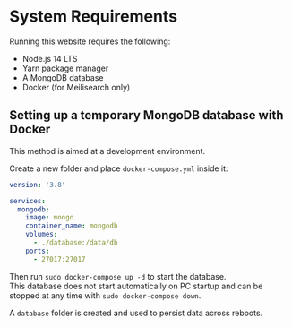 # System Requirements

Running this website requires the following:

- Node.js 14 LTS
- Yarn package manager
- A MongoDB database
- Docker (for Meilisearch only)

## Setting up a temporary MongoDB database with Docker

This method is aimed at a development environment.

Create a new folder and place `docker-compose.yml` inside it:

```yml
version: '3.8'

services:
  mongodb:
    image: mongo
    container_name: mongodb
    volumes:
      - ./database:/data/db
    ports:
      - 27017:27017
```

Then run `sudo docker-compose up -d` to start the database.  
This database does not start automatically on PC startup and can be stopped
at any time with `sudo docker-compose down`.

A `database` folder is created and used to persist data across reboots.
